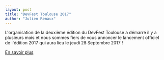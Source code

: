 ```yaml
---
layout: post
title: "DevFest Toulouse 2017"
author: "Julien Renaux"
---
```


L'organisation de la deuxième édition du DevFest Toulouse a démarré il y a plusieurs mois et nous sommes fiers de vous annoncer le lancement officiel de l'édition 2017 qui aura lieu le jeudi 28 Septembre 2017 !

<a class="btn btn-default btn-big btn-call-to-action" href="https://2017.devfesttoulouse.fr/blog/posts/devfest-announcing/" target="_blank">
    En savoir plus
</a>